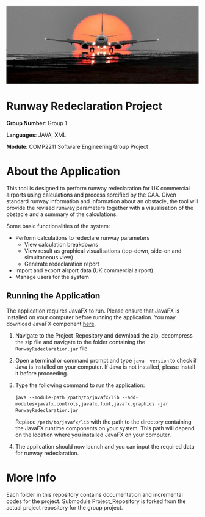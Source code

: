 ![cover page (2)](https://github.com/b-knd/misc-codes/blob/main/media/Bits%20of%20History.jpg)

# Runway Redeclaration Project

**Group Number**: Group 1 

**Languages**: JAVA, XML 

**Module**: COMP2211 Software Engineering Group Project

# About the Application

This tool is designed to perform runway redeclaration for UK commercial airports using calculations and process sprcified by the CAA. Given standard runway information and information about an obstacle, the tool will provide the revised runway parameters together with a visualisation of the obstacle and a summary of the calculations. 

Some basic functionalities of the system:
- Perform calculations to redeclare runway parameters
  - View calculation breakdowns
  - View result as graphical visualisations (top-down, side-on and simultaneous view)
  - Generate redeclaration report
- Import and export airport data (UK commercial airport)
- Manage users for the system

## Running the Application

The application requires JavaFX to run. Please ensure that JavaFX is installed on your computer before running the application.
You may download JavaFX component [here](https://gluonhq.com/products/javafx/).

1. Navigate to the Project_Repository and download the zip, decompress the zip file and navigate to the folder containing the `RunwayRedeclaration.jar` file.

2. Open a terminal or command prompt and type `java -version` to check if Java is installed on your computer. If Java is not installed, please install it before proceeding.

3. Type the following command to run the application:

   `java --module-path /path/to/javafx/lib --add-modules=javafx.controls,javafx.fxml,javafx.graphics -jar RunwayRedeclaration.jar`

   Replace `/path/to/javafx/lib` with the path to the directory containing the JavaFX runtime components on your system. This path will depend on the location where you installed JavaFX on your computer.

4. The application should now launch and you can input the required data for runway redeclaration.

# More Info
Each folder in this repository contains documentation and incremental codes for the project. Submodule Project_Repository is forked from the actual project repository for the group project.
